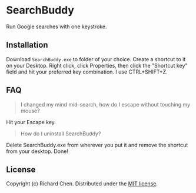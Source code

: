 # SearchBuddy
Run Google searches with one keystroke.
## Installation
Download `SearchBuddy.exe` to folder of your choice. Create a shortcut to it on your Desktop. Right click, click Properties, then click the "Shortcut key" field and hit your preferred key combination. I use CTRL+SHIFT+Z.
## FAQ
> I changed my mind mid-search, how do I escape without touching my mouse?

Hit your Escape key.

> How do I uninstall SearchBuddy?

Delete SearchBuddy.exe from wherever you put it and remove the shortcut from your desktop. Done!
## License

Copyright (c) Richard Chen.  Distributed under the [MIT license](https://opensource.org/licenses/MIT).